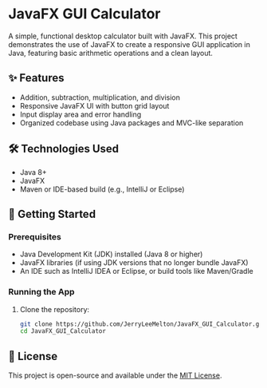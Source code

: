 # JavaFX GUI Calculator

A simple, functional desktop calculator built with JavaFX. This project demonstrates the use of JavaFX to create a responsive GUI application in Java, featuring basic arithmetic operations and a clean layout.

## ✨ Features

- Addition, subtraction, multiplication, and division
- Responsive JavaFX UI with button grid layout
- Input display area and error handling
- Organized codebase using Java packages and MVC-like separation

## 🛠 Technologies Used

- Java 8+
- JavaFX
- Maven or IDE-based build (e.g., IntelliJ or Eclipse)

## 🚀 Getting Started

### Prerequisites

- Java Development Kit (JDK) installed (Java 8 or higher)
- JavaFX libraries (if using JDK versions that no longer bundle JavaFX)
- An IDE such as IntelliJ IDEA or Eclipse, or build tools like Maven/Gradle

### Running the App

1. Clone the repository:
   ```bash
   git clone https://github.com/JerryLeeMelton/JavaFX_GUI_Calculator.git
   cd JavaFX_GUI_Calculator

## 📄 License
This project is open-source and available under the [MIT License](LICENSE).

